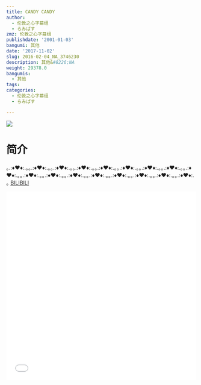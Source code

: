 ```yaml
---
title: CANDY CANDY
author:
  - 伦敦之心字幕组
  - らみぱす
zmz: 伦敦之心字幕组
publishdate: '2001-01-03'
bangumi: 其他
date: '2017-11-02'
slug: 2016-02-04_NA_3746230
description: 其他&#8226;NA
weight: 29378.0
bangumis:
  - 其他
tags:
categories:
  - 伦敦之心字幕组
  - らみぱす

---
```

![](https://i.imgur.com/IvjJTcP.png)
# 简介  
｡.:♦♥♦:.｡｡.:♦♥♦:.｡｡.:♦♥♦:.｡｡.:♦♥♦:.｡｡.:♦♥♦:.｡｡.:♦♥♦:.｡｡.:♦♥♦:.｡｡.:♦♥♦:.｡｡.:♦♥♦:.｡｡.:♦♥♦:.｡｡.:♦♥♦:.｡｡.:♦♥♦:.｡｡.:♦♥♦:.｡｡.:♦♥♦:.｡｡.:♦♥♦:.｡｡.:♦♥♦:.｡｡.:♦♥♦:.｡
  [BILIBILI](https://www.bilibili.com/video/av3746230/)

<div class="vcontainer">  <iframe class='video' src="//www.bilibili.com/blackboard/player.html?cid=6007278&aid=3746230" width="100%" height="500" frameborder="0" allowfullscreen="allowfullscreen"></iframe></div>
